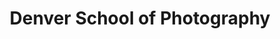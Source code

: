 ---
title: "Denver School of Photography"
url: /denver/denver-school-of-photography/
shop: photo
---